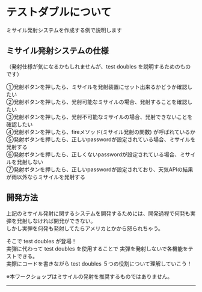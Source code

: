 # テストダブルについて
ミサイル発射システムを作成する例で説明します

## ミサイル発射システムの仕様
（発射仕様が気になるかもしれませんが、test doubles を説明するためのものです）

①発射ボタンを押したら、ミサイルを発射装置にセット出来るかどうか確認したい  
②発射ボタンを押したら、発射可能なミサイルの場合、発射することを確認したい  
③発射ボタンを押したら、発射不可能なミサイルの場合、発射できないことを確認したい  
④発射ボタンを押したら、fireメソッド(ミサイル発射の関数) が呼ばれているか  
⑤発射ボタンを押したら、正しいpasswordが設定されている場合、ミサイルを発射する  
⑥発射ボタンを押したら、正しくないpasswordが設定されている場合、ミサイルを発射しない  
⑦発射ボタンを押したら、正しいpasswordが設定されており、天気APIの結果が雨以外ならミサイルを発射する  

## 開発方法
上記のミサイル発射に関するシステムを開発するためには、開発過程で何発も実弾を発射しなければ開発ができない。  
しかし実弾を何発も発射してたらアメリカとかから怒られちゃう。  

そこで test doubles が登場！  
実弾に代わって test doubles を使用することで 実弾を発射しないで各機能をテストできる。  
実際にコードを書きながら test doubles ５つの役割について理解していこう！

※本ワークショップはミサイルの発射を推奨するものではありません。
***

